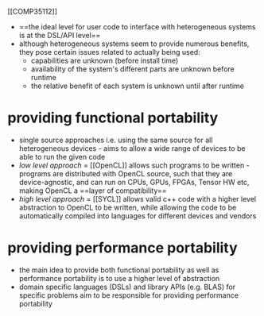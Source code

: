 [[COMP35112]]

- ==the ideal level for user code to interface with heterogeneous systems is at the DSL/API level==
- although heterogeneous systems seem to provide numerous benefits, they pose certain issues related to actually being used:
	- capabilities are unknown (before install time)
	- availability of the system's different parts are unknown before runtime
	- the relative benefit of each system is unknown until after runtime

# providing functional portability

- single source approaches i.e. using the same source for all heterogeneous devices - aims to allow a wide range of devices to be able to run the given code
- *low level approach* = [[OpenCL]] allows such programs to be written - programs are distributed with OpenCL source, such that they are device-agnostic, and can run on CPUs, GPUs, FPGAs, Tensor HW etc, making OpenCL a ==layer of compatibility==
- *high level approach* = [[SYCL]] allows valid c++ code with a higher level abstraction to OpenCL to be written, while allowing the code to be automatically compiled into languages for different devices and vendors

# providing performance portability

- the main idea to provide both functional portability as well as performance portability is to use a higher level of abstraction
- domain specific languages (DSLs) and library APIs (e.g. BLAS) for specific problems aim to be responsible for providing performance portability